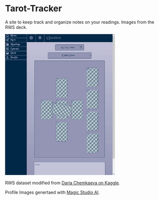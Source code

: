# Tarot-Tracker
A site to keep track and organize notes on your readings. Images from the RWS deck.

<img src="./demo.gif" width='360' />

RWS dataset modified from [Daria Chemkaeva on Kaggle](https://www.kaggle.com/datasets/lsind18/tarot-json).

Profile Images genertaed with [Magic Studio AI](https://magicstudio.com/).
